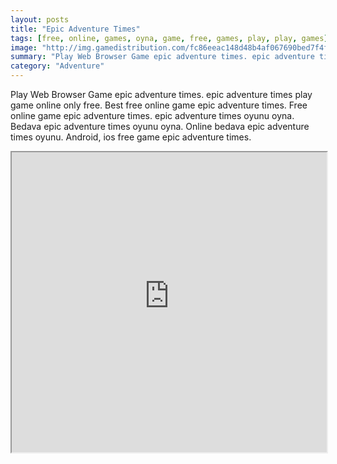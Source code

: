 ```yaml
---
layout: posts
title: "Epic Adventure Times"
tags: [free, online, games, oyna, game, free, games, play, play, games]
image: "http://img.gamedistribution.com/fc86eeac148d48b4af067690bed7f4f4.jpg"
summary: "Play Web Browser Game epic adventure times. epic adventure times play game online only free. Best free online game epic adventure times. Free online game epic adventure times. epic adventure times oyunu oyna. Bedava epic adventure times oyunu oyna. Online bedava epic adventure times oyunu. Android, ios free game epic adventure times."
category: "Adventure"
---
```


Play Web Browser Game epic adventure times. epic adventure times play game online only free. Best free online game epic adventure times. Free online game epic adventure times. epic adventure times oyunu oyna. Bedava epic adventure times oyunu oyna. Online bedava epic adventure times oyunu. Android, ios free game epic adventure times.

<iframe width="100%" height="480px;" src="http://flash.gamedistribution.com?game=fc86eeac148d48b4af067690bed7f4f4"></iframe>